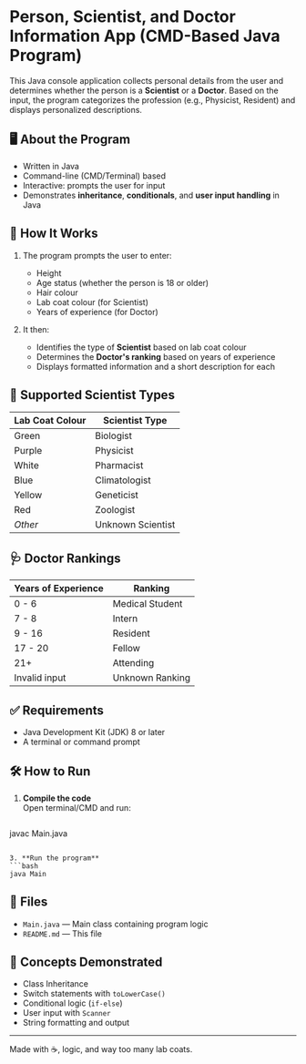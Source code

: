 # Person, Scientist, and Doctor Information App (CMD-Based Java Program)

This Java console application collects personal details from the user and determines whether the person is a **Scientist** or a **Doctor**. Based on the input, the program categorizes the profession (e.g., Physicist, Resident) and displays personalized descriptions.

## 🖥️ About the Program

- Written in Java
- Command-line (CMD/Terminal) based
- Interactive: prompts the user for input
- Demonstrates **inheritance**, **conditionals**, and **user input handling** in Java

## 🚀 How It Works

1. The program prompts the user to enter:
   - Height
   - Age status (whether the person is 18 or older)
   - Hair colour
   - Lab coat colour (for Scientist)
   - Years of experience (for Doctor)

2. It then:
   - Identifies the type of **Scientist** based on lab coat colour
   - Determines the **Doctor's ranking** based on years of experience
   - Displays formatted information and a short description for each

## 🧪 Supported Scientist Types

| Lab Coat Colour | Scientist Type   |
|-----------------|------------------|
| Green           | Biologist        |
| Purple          | Physicist        |
| White           | Pharmacist       |
| Blue            | Climatologist    |
| Yellow          | Geneticist       |
| Red             | Zoologist        |
| *Other*         | Unknown Scientist|

## 🩺 Doctor Rankings

| Years of Experience | Ranking          |
|---------------------|------------------|
| 0 - 6               | Medical Student  |
| 7 - 8               | Intern           |
| 9 - 16              | Resident         |
| 17 - 20             | Fellow           |
| 21+                 | Attending        |
| Invalid input       | Unknown Ranking  |

## ✅ Requirements

- Java Development Kit (JDK) 8 or later
- A terminal or command prompt

## 🛠️ How to Run

1. **Compile the code**  
   Open terminal/CMD and run:
   ```bash
javac Main.java
```

3. **Run the program**
```bash
java Main
```

## 📁 Files

- `Main.java` — Main class containing program logic
- `README.md` — This file

## 🧠 Concepts Demonstrated

- Class Inheritance
- Switch statements with `toLowerCase()`
- Conditional logic (`if-else`)
- User input with `Scanner`
- String formatting and output

---

Made with ☕, logic, and way too many lab coats.

